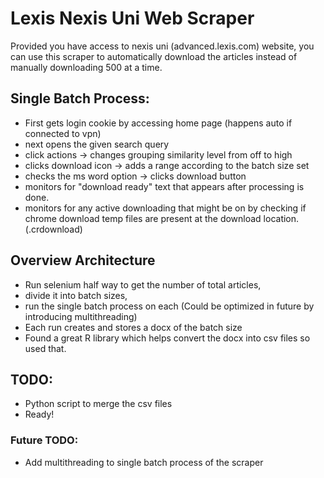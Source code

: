 # Lexis Nexis Uni Web Scraper

Provided you have access to nexis uni (advanced.lexis.com) website, you can use this scraper to automatically download the articles instead of manually downloading 500 at a time.


## Single Batch Process:
- First gets login cookie by accessing home page (happens auto if connected to vpn)
- next opens the given search query
- click actions -> changes grouping similarity level from off to high
- clicks download icon -> adds a range according to the batch size set
- checks the ms word option -> clicks download button
- monitors for "download ready" text that appears after processing is done.
- monitors for any active downloading that might be on by checking if chrome download temp files are present at the download location. (.crdownload)


## Overview Architecture
- Run selenium half way to get the number of total articles,
- divide it into batch sizes,
- run the single batch process on each (Could be optimized in future by introducing multithreading)
- Each run creates and stores a docx of the batch size
- Found a great R library which helps convert the docx into csv files so used that.

## TODO:
- Python script to merge the csv files
- Ready!

### Future TODO:
- Add multithreading to single batch process of the scraper